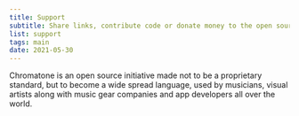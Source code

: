```yaml
---
title: Support
subtitle: Share links, contribute code or donate money to the open source development
list: support
tags: main
date: 2021-05-30
---
```


<script setup> 
import routes from '~pages'
const shop = routes.find(page => page.path == '/shop/')
const cities = shop?.cities
const dots = cities.map(city=>city.coord)
</script>

<map-globe :dots="dots" />

Chromatone is an open source initiative made not to be a proprietary standard, but to become a wide spread language, used by musicians, visual artists along with music gear companies and app developers all over the world.
